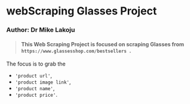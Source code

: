 # webScraping Glasses Project

### Author:  Dr Mike Lakoju

> #### This Web Scraping Project is focused on scraping Glasses from `https://www.glassesshop.com/bestsellers `. 
The focus is to grab the 
* `'product url'`, 
* `'product image link'`, 
* `'product name'`, 
* `'product price'`.


